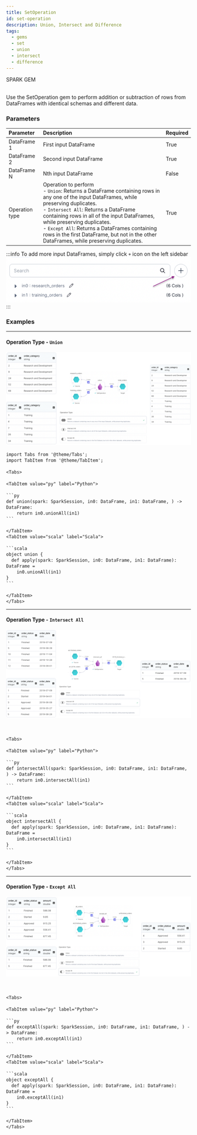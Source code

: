 ```yaml
---
title: SetOperation
id: set-operation
description: Union, Intersect and Difference
tags:
  - gems
  - set
  - union
  - intersect
  - difference
---
```


<span class="badge">SPARK GEM</span><br /><br />

Use the SetOperation gem to perform addition or subtraction of rows from DataFrames with identical schemas and different data.

### Parameters

| Parameter      | Description                                                                                                                                                                                                                                                                                                                                                                                                      | Required |
| :------------- | :--------------------------------------------------------------------------------------------------------------------------------------------------------------------------------------------------------------------------------------------------------------------------------------------------------------------------------------------------------------------------------------------------------------- | :------- |
| DataFrame 1    | First input DataFrame                                                                                                                                                                                                                                                                                                                                                                                            | True     |
| DataFrame 2    | Second input DataFrame                                                                                                                                                                                                                                                                                                                                                                                           | True     |
| DataFrame N    | Nth input DataFrame                                                                                                                                                                                                                                                                                                                                                                                              | False    |
| Operation type | Operation to perform<br/>- `Union`: Returns a DataFrame containing rows in any one of the input DataFrames, while preserving duplicates.<br/>- `Intersect All`: Returns a DataFrame containing rows in all of the input DataFrames, while preserving duplicates. <br/>- `Except All`: Returns a DataFrames containing rows in the first DataFrame, but not in the other DataFrames, while preserving duplicates. | True     |

:::info
To add more input DataFrames, simply click `+` icon on the left sidebar
![Set Operation - Add input dataframe](./img/set_add_inputs.png)
:::

### Examples

---

#### Operation Type - `Union`

![Example usage of Set Operation - Union](./img/set_eg_1.png)

````mdx-code-block
import Tabs from '@theme/Tabs';
import TabItem from '@theme/TabItem';

<Tabs>

<TabItem value="py" label="Python">

```py
def union(spark: SparkSession, in0: DataFrame, in1: DataFrame, ) -> DataFrame:
    return in0.unionAll(in1)
```

</TabItem>
<TabItem value="scala" label="Scala">

```scala
object union {
  def apply(spark: SparkSession, in0: DataFrame, in1: DataFrame): DataFrame =
    in0.unionAll(in1)
}
```

</TabItem>
</Tabs>

````

---

#### Operation Type - `Intersect All`

![Example usage of Set Operation - Intersect All](./img/set_eg_2.png)

````mdx-code-block


<Tabs>

<TabItem value="py" label="Python">

```py
def intersectAll(spark: SparkSession, in0: DataFrame, in1: DataFrame, ) -> DataFrame:
    return in0.intersectAll(in1)
```

</TabItem>
<TabItem value="scala" label="Scala">

```scala
object intersectAll {
  def apply(spark: SparkSession, in0: DataFrame, in1: DataFrame): DataFrame =
    in0.intersectAll(in1)
}
```

</TabItem>
</Tabs>

````

---

#### Operation Type - `Except All`

![Example usage of Set Operation - Except All](./img/set_eg_3.png)

````mdx-code-block


<Tabs>

<TabItem value="py" label="Python">

```py
def exceptAll(spark: SparkSession, in0: DataFrame, in1: DataFrame, ) -> DataFrame:
    return in0.exceptAll(in1)
```

</TabItem>
<TabItem value="scala" label="Scala">

```scala
object exceptAll {
  def apply(spark: SparkSession, in0: DataFrame, in1: DataFrame): DataFrame =
    in0.exceptAll(in1)
}
```

</TabItem>
</Tabs>

````
